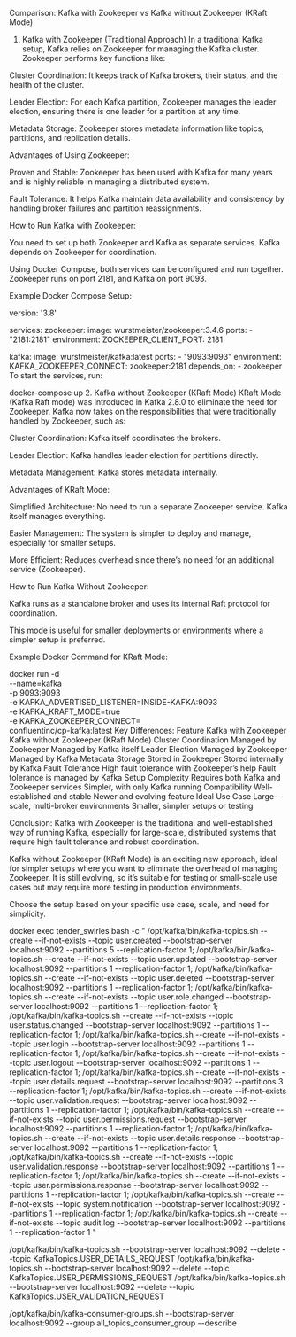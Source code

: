 Comparison: Kafka with Zookeeper vs Kafka without Zookeeper (KRaft Mode)
1. Kafka with Zookeeper (Traditional Approach)
In a traditional Kafka setup, Kafka relies on Zookeeper for managing the Kafka cluster. Zookeeper performs key functions like:

Cluster Coordination: It keeps track of Kafka brokers, their status, and the health of the cluster.

Leader Election: For each Kafka partition, Zookeeper manages the leader election, ensuring there is one leader for a partition at any time.

Metadata Storage: Zookeeper stores metadata information like topics, partitions, and replication details.

Advantages of Using Zookeeper:

Proven and Stable: Zookeeper has been used with Kafka for many years and is highly reliable in managing a distributed system.

Fault Tolerance: It helps Kafka maintain data availability and consistency by handling broker failures and partition reassignments.

How to Run Kafka with Zookeeper:

You need to set up both Zookeeper and Kafka as separate services. Kafka depends on Zookeeper for coordination.

Using Docker Compose, both services can be configured and run together. Zookeeper runs on port 2181, and Kafka on port 9093.

Example Docker Compose Setup:

version: '3.8'

services:
  zookeeper:
    image: wurstmeister/zookeeper:3.4.6
    ports:
      - "2181:2181"
    environment:
      ZOOKEEPER_CLIENT_PORT: 2181

  kafka:
    image: wurstmeister/kafka:latest
    ports:
      - "9093:9093"
    environment:
      KAFKA_ZOOKEEPER_CONNECT: zookeeper:2181
    depends_on:
      - zookeeper
To start the services, run:

docker-compose up
2. Kafka without Zookeeper (KRaft Mode)
KRaft Mode (Kafka Raft mode) was introduced in Kafka 2.8.0 to eliminate the need for Zookeeper. Kafka now takes on the responsibilities that were traditionally handled by Zookeeper, such as:

Cluster Coordination: Kafka itself coordinates the brokers.

Leader Election: Kafka handles leader election for partitions directly.

Metadata Management: Kafka stores metadata internally.

Advantages of KRaft Mode:

Simplified Architecture: No need to run a separate Zookeeper service. Kafka itself manages everything.

Easier Management: The system is simpler to deploy and manage, especially for smaller setups.

More Efficient: Reduces overhead since there’s no need for an additional service (Zookeeper).

How to Run Kafka Without Zookeeper:

Kafka runs as a standalone broker and uses its internal Raft protocol for coordination.

This mode is useful for smaller deployments or environments where a simpler setup is preferred.

Example Docker Command for KRaft Mode:

docker run -d \
  --name=kafka \
  -p 9093:9093 \
  -e KAFKA_ADVERTISED_LISTENER=INSIDE-KAFKA:9093 \
  -e KAFKA_KRAFT_MODE=true \
  -e KAFKA_ZOOKEEPER_CONNECT= \
  confluentinc/cp-kafka:latest
Key Differences:
Feature	Kafka with Zookeeper	Kafka without Zookeeper (KRaft Mode)
Cluster Coordination	Managed by Zookeeper	Managed by Kafka itself
Leader Election	Managed by Zookeeper	Managed by Kafka
Metadata Storage	Stored in Zookeeper	Stored internally by Kafka
Fault Tolerance	High fault tolerance with Zookeeper’s help	Fault tolerance is managed by Kafka
Setup Complexity	Requires both Kafka and Zookeeper services	Simpler, with only Kafka running
Compatibility	Well-established and stable	Newer and evolving feature
Ideal Use Case	Large-scale, multi-broker environments	Smaller, simpler setups or testing

Conclusion:
Kafka with Zookeeper is the traditional and well-established way of running Kafka, especially for large-scale, distributed systems that require high fault tolerance and robust coordination.

Kafka without Zookeeper (KRaft Mode) is an exciting new approach, ideal for simpler setups where you want to eliminate the overhead of managing Zookeeper. It is still evolving, so it’s suitable for testing or small-scale use cases but may require more testing in production environments.

Choose the setup based on your specific use case, scale, and need for simplicity.





docker exec tender_swirles bash -c "
/opt/kafka/bin/kafka-topics.sh --create --if-not-exists --topic user.created --bootstrap-server localhost:9092 --partitions 5 --replication-factor 1;
/opt/kafka/bin/kafka-topics.sh --create --if-not-exists --topic user.updated --bootstrap-server localhost:9092 --partitions 1 --replication-factor 1;
/opt/kafka/bin/kafka-topics.sh --create --if-not-exists --topic user.deleted --bootstrap-server localhost:9092 --partitions 1 --replication-factor 1;
/opt/kafka/bin/kafka-topics.sh --create --if-not-exists --topic user.role.changed --bootstrap-server localhost:9092 --partitions 1 --replication-factor 1;
/opt/kafka/bin/kafka-topics.sh --create --if-not-exists --topic user.status.changed --bootstrap-server localhost:9092 --partitions 1 --replication-factor 1;
/opt/kafka/bin/kafka-topics.sh --create --if-not-exists --topic user.login --bootstrap-server localhost:9092 --partitions 1 --replication-factor 1;
/opt/kafka/bin/kafka-topics.sh --create --if-not-exists --topic user.logout --bootstrap-server localhost:9092 --partitions 1 --replication-factor 1;
/opt/kafka/bin/kafka-topics.sh --create --if-not-exists --topic user.details.request --bootstrap-server localhost:9092 --partitions 3 --replication-factor 1;
/opt/kafka/bin/kafka-topics.sh --create --if-not-exists --topic user.validation.request --bootstrap-server localhost:9092 --partitions 1 --replication-factor 1;
/opt/kafka/bin/kafka-topics.sh --create --if-not-exists --topic user.permissions.request --bootstrap-server localhost:9092 --partitions 1 --replication-factor 1;
/opt/kafka/bin/kafka-topics.sh --create --if-not-exists --topic user.details.response --bootstrap-server localhost:9092 --partitions 1 --replication-factor 1;
/opt/kafka/bin/kafka-topics.sh --create --if-not-exists --topic user.validation.response --bootstrap-server localhost:9092 --partitions 1 --replication-factor 1;
/opt/kafka/bin/kafka-topics.sh --create --if-not-exists --topic user.permissions.response --bootstrap-server localhost:9092 --partitions 1 --replication-factor 1;
/opt/kafka/bin/kafka-topics.sh --create --if-not-exists --topic system.notification --bootstrap-server localhost:9092 --partitions 1 --replication-factor 1;
/opt/kafka/bin/kafka-topics.sh --create --if-not-exists --topic audit.log --bootstrap-server localhost:9092 --partitions 1 --replication-factor 1
"


/opt/kafka/bin/kafka-topics.sh --bootstrap-server localhost:9092 --delete --topic KafkaTopics.USER_DETAILS_REQUEST
/opt/kafka/bin/kafka-topics.sh --bootstrap-server localhost:9092 --delete --topic KafkaTopics.USER_PERMISSIONS_REQUEST
/opt/kafka/bin/kafka-topics.sh --bootstrap-server localhost:9092 --delete --topic KafkaTopics.USER_VALIDATION_REQUEST


/opt/kafka/bin/kafka-consumer-groups.sh --bootstrap-server localhost:9092 --group all_topics_consumer_group --describe